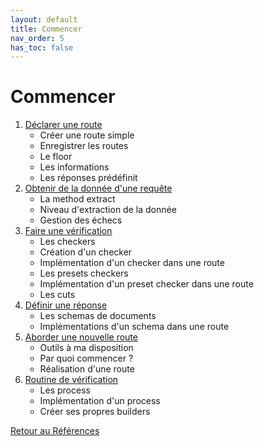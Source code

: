 ```yaml
---
layout: default
title: Commencer
nav_order: 5
has_toc: false
---
```


# Commencer

1. [Déclarer une route](./declare-route)
    - Créer une route simple
    - Enregistrer les routes
    - Le floor
    - Les informations
    - Les réponses prédéfinit
2. [Obtenir de la donnée d'une requête](./getting-data-from-request)
    - La method extract
    - Niveau d'extraction de la donnée
    - Gestion des échecs
3. [Faire une vérification](./do-check)
    - Les checkers
    - Création d'un checker
    - Implémentation d'un checker dans une route
    - Les presets checkers
    - Implémentation d'un preset checker dans une route
    - Les cuts
4. [Définir une réponse](./define-response)
    - Les schemas de documents
    - Implémentations d'un schema dans une route
5. [Aborder une nouvelle route](./how-to-approach-new-road)
    - Outils à ma disposition
    - Par quoi commencer ?
    - Réalisation d'une route
6. [Routine de vérification](./verification-routine)
    - Les process
    - Implémentation d'un process
    - Créer ses propres builders

[Retour au Références](..)